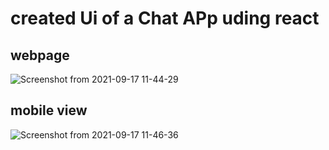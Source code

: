 # created Ui of a Chat APp uding react

## webpage 
![Screenshot from 2021-09-17 11-44-29](https://user-images.githubusercontent.com/89975183/133771515-c486b33a-c9e6-4e86-8278-4377a80d924d.png)

## mobile view
![Screenshot from 2021-09-17 11-46-36](https://user-images.githubusercontent.com/89975183/133771542-d2de766b-bb35-493b-bfe9-9f161cacfd5c.png)
